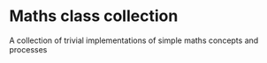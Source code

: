 # Maths class collection
A collection of trivial implementations of simple maths concepts and processes
